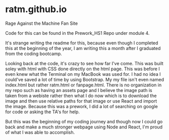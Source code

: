 # ratm.github.io
Rage Against the Machine Fan Site

Code for this can be found in the Prework_HS1 Repo under module 4.

It's strange writing the readme for this, because even though I completed this at the beginning of the year, I am writing this a month after I graduated from the coding bootcamp.

Looking back at the code, it's crazy to see how far I've come. This was built soley with html with CSS done directly on the html page. This was before I even knew what the Terminal on my MacBook was used for. I had no idea I could've saved a lot of time by using Bootstrap. My my file isn't even named index.html but rather ratm.html or fanpage.html.  There is no organization in my repo such as having an assets page and I believe the image path is taken from a webiste rather then what I do now which is to download the image and then use relative paths for that image or use React and import the image. Because this was a prework, I did a lot of searching on google for code or asking the TA's for help.

But this was the beginning of my coding journey and though now I could go back and make a much stronger webpage using Node and React, I'm proud of what I was able to accomplish.
